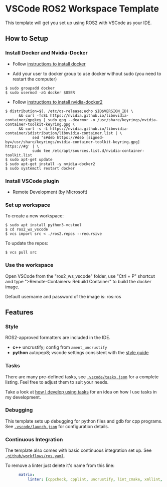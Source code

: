 # VSCode ROS2 Workspace Template

This template will get you set up using ROS2 with VSCode as your IDE.

## How to Setup

### Install Docker and Nvidia-Docker

* Follow [instructions to install docker](https://docs.docker.com/engine/install/ubuntu/)

* Add your user to docker group to use docker without sudo (you need to restart the computer)

```
$ sudo groupadd docker
$ sudo usermod -aG docker $USER
```

* Follow [instructions to install nvidia-docker2](https://docs.nvidia.com/datacenter/cloud-native/container-toolkit/install-guide.html)

```
$ distribution=$(. /etc/os-release;echo $ID$VERSION_ID) \
      && curl -fsSL https://nvidia.github.io/libnvidia-container/gpgkey | sudo gpg --dearmor -o /usr/share/keyrings/nvidia-container-toolkit-keyring.gpg \
      && curl -s -L https://nvidia.github.io/libnvidia-container/$distribution/libnvidia-container.list | \
            sed 's#deb https://#deb [signed-by=/usr/share/keyrings/nvidia-container-toolkit-keyring.gpg] https://#g' | \
            sudo tee /etc/apt/sources.list.d/nvidia-container-toolkit.list
$ sudo apt-get update
$ sudo apt-get install -y nvidia-docker2
$ sudo systemctl restart docker
```

### Install VSCode plugin

* Remote Development (by Microsoft)

### Set up workspace

To create a new workspace:

```
$ sudo apt install python3-vcstool
$ cd ros2_ws_vscode
$ vcs import src < ./ros2.repos --recursive
```

To update the repos:

```
$ vcs pull src
```

### Use the workspace

Open VSCode from the "ros2_ws_vscode" folder, use "Ctrl + P" shortcut and type ">Remote-Containers: Rebuild Container" to build the docker image.

Default username and password of the image is: ros:ros

## Features

### Style

ROS2-approved formatters are included in the IDE.  

* **c++** uncrustify; config from `ament_uncrustify`
* **python** autopep8; vscode settings consistent with the [style guide](https://index.ros.org/doc/ros2/Contributing/Code-Style-Language-Versions/)

### Tasks

There are many pre-defined tasks, see [`.vscode/tasks.json`](.vscode/tasks.json) for a complete listing.  Feel free to adjust them to suit your needs.  

Take a look at [how I develop using tasks](https://www.allisonthackston.com/articles/vscode_tasks.html) for an idea on how I use tasks in my development.

### Debugging

This template sets up debugging for python files and gdb for cpp programs.  See [`.vscode/launch.json`](.vscode/launch.json) for configuration details.

### Continuous Integration

The template also comes with basic continuous integration set up. See [`.github/workflows/ros.yaml`](/.github/workflows/ros.yaml).  

To remove a linter just delete it's name from this line:

```yaml
      matrix:
          linter: [cppcheck, cpplint, uncrustify, lint_cmake, xmllint, flake8, pep257]
```